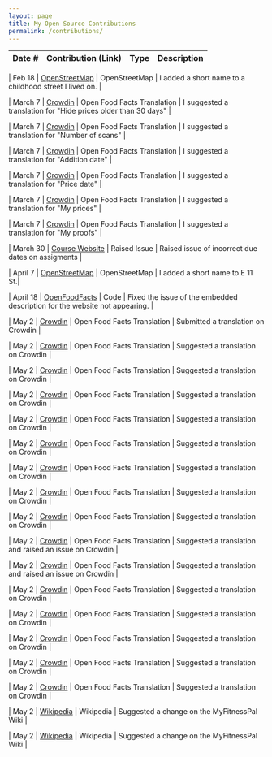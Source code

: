 ```yaml
---
layout: page
title: My Open Source Contributions
permalink: /contributions/
---
```


<!--
Type of the contribution should be "Wikipedia edit", "OpenStreet Map feature", "Documentation", "Course website", "Blog",
"Browser Add-on", etc.

The description should include a brief summary of what you did.

The link should bring us to a public page that shows your contribution. 

Replace the first row with your own contribution. 

-->





| Date #       | Contribution (Link)  | Type  | Description |
|---|:---|:---|:---|

| Feb 18  | [OpenStreetMap](https://www.openstreetmap.org/user/Josckar/history#map=18/40.63638/-73.89667) | OpenStreetMap | I added a short name to a childhood street I lived on. |

| March 7 | [Crowdin](https://crowdin.com/editor/openfoodfacts/3544/en-es?view=comfortable&filter=basic&value=0#247820)  | Open Food Facts Translation | I suggested a translation for "Hide prices older than 30 days" |

| March 7 | [Crowdin](https://crowdin.com/editor/openfoodfacts/3544/en-es?view=comfortable&filter=basic&value=0#247822)  | Open Food Facts Translation | I suggested a translation for "Number of scans" |

| March 7 | [Crowdin](https://crowdin.com/editor/openfoodfacts/3544/en-es?view=comfortable&filter=basic&value=0#247828)  | Open Food Facts Translation | I suggested a translation for "Addition date" |

| March 7 | [Crowdin](https://crowdin.com/editor/openfoodfacts/3544/en-es?view=comfortable&filter=basic&value=0#247830)  | Open Food Facts Translation | I suggested a translation for "Price date" |

| March 7 | [Crowdin](https://crowdin.com/editor/openfoodfacts/3544/en-es?view=comfortable&filter=basic&value=0#246940)  | Open Food Facts Translation | I suggested a translation for "My prices" |

| March 7 | [Crowdin](https://crowdin.com/editor/openfoodfacts/3544/en-es?view=comfortable&filter=basic&value=0#246948)  | Open Food Facts Translation | I suggested a translation for "My proofs" |

| March 30 | [Course Website](https://github.com/joannakl/ossd/issues/107#event-12548067897) | Raised Issue | Raised issue of incorrect due dates on assigments |

|  April 7   | [OpenStreetMap](https://www.openstreetmap.org/changeset/149711586#map=19/40.72512/-73.97387)  | OpenStreetMap    | I added a short name to E 11 St.|

|  April 18  | [OpenFoodFacts](https://github.com/openfoodfacts/openfoodfacts-server/pull/10143#issuecomment-2063429653)  |  Code  | Fixed the issue of the embedded description for the website not appearing. |

| May 2 | [Crowdin](https://crowdin.com/editor/openfoodfacts/2865/en-es?view=comfortable&filter=basic&value=0#q=216029) | Open Food Facts Translation | Submitted a translation on Crowdin | 

| May 2 | [Crowdin](https://crowdin.com/editor/openfoodfacts/2891/en-es?view=comfortable#217159) | Open Food Facts Translation | Suggested a translation on Crowdin | 

| May 2 | [Crowdin](https://crowdin.com/editor/openfoodfacts/2891/en-es?view=comfortable#217213) | Open Food Facts Translation | Suggested a translation on Crowdin | 

| May 2 | [Crowdin](https://crowdin.com/editor/openfoodfacts/2891/en-es?view=comfortable#217219) | Open Food Facts Translation | Suggested a translation on Crowdin | 

| May 2 | [Crowdin](https://crowdin.com/editor/openfoodfacts/2891/en-es?view=comfortable#217239) | Open Food Facts Translation | Suggested a translation on Crowdin | 

| May 2 | [Crowdin](https://crowdin.com/editor/openfoodfacts/2891/en-es?view=comfortable&filter=basic&value=0#217243) | Open Food Facts Translation | Suggested a translation on Crowdin | 

| May 2 | [Crowdin](https://crowdin.com/editor/openfoodfacts/2891/en-es?view=comfortable#217259) | Open Food Facts Translation | Suggested a translation on Crowdin | 

| May 2 | [Crowdin](https://crowdin.com/editor/openfoodfacts/2891/en-es?view=comfortable#217287) | Open Food Facts Translation | Suggested a translation on Crowdin | 

| May 2 | [Crowdin](https://crowdin.com/editor/openfoodfacts/2891/en-es?view=comfortable#217289) | Open Food Facts Translation | Suggested a translation on Crowdin | 

| May 2 | [Crowdin](https://crowdin.com/editor/openfoodfacts/2891/en-es?view=comfortable#217291) | Open Food Facts Translation | Suggested a translation and raised an issue on Crowdin | 

| May 2 | [Crowdin](https://crowdin.com/editor/openfoodfacts/2891/en-es?view=comfortable&filter=basic&value=0#217293) | Open Food Facts Translation | Suggested a translation and raised an issue on Crowdin | 

| May 2 | [Crowdin](https://crowdin.com/editor/openfoodfacts/2891/en-es?view=comfortable#217295) | Open Food Facts Translation | Suggested a translation on Crowdin | 

| May 2 | [Crowdin](https://crowdin.com/editor/openfoodfacts/2891/en-es?view=comfortable#217297) | Open Food Facts Translation | Suggested a translation on Crowdin | 

| May 2 | [Crowdin](https://crowdin.com/editor/openfoodfacts/2891/en-es?view=comfortable&filter=basic&value=0#217323 ) | Open Food Facts Translation | Suggested a translation on Crowdin | 

| May 2 | [Crowdin](https://crowdin.com/editor/openfoodfacts/2891/en-es?view=comfortable#217313) | Open Food Facts Translation | Suggested a translation on Crowdin | 

| May 2 | [Crowdin](https://crowdin.com/editor/openfoodfacts/2891/en-es?view=comfortable#217319) | Open Food Facts Translation | Suggested a translation on Crowdin | 

| May 2 | [Wikipedia](https://en.wikipedia.org/w/index.php?title=MyFitnessPal&diff=prev&oldid=1221941731) | Wikipedia | Suggested a change on the MyFitnessPal Wiki |

| May 2 | [Wikipedia](https://en.wikipedia.org/w/index.php?title=MyFitnessPal&diff=prev&oldid=1221942363) | Wikipedia | Suggested a change on the MyFitnessPal Wiki |